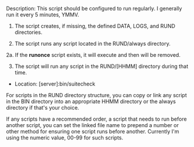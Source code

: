 Description: This script should be configured to run regularly. I generally run it every 5 minutes, YMMV.

1. The script creates, if missing, the defined DATA, LOGS, and RUND directories.

2. The script runs any script located in the RUND/always directory.

2a. If the **runonce** script exists, it will execute and then will be removed.

3. The script will run any script in the RUND/[HHMM] directory during that time.

* Location: [server]:bin/suitecheck

For scripts in the RUND directory structure, you can copy or link any script in the BIN directory into an 
appropriate HHMM directory or the always directory if that's your choice.

If any scripts have a recommended order, a script that needs to run before another script, you can set the 
linked file name to prepend a number or other method for ensuring one script runs before another. Currently 
I'm using the numeric value, 00-99 for such scripts.

